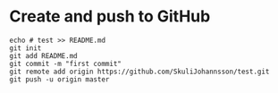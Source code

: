 # Create and push to GitHub
```
echo # test >> README.md
git init
git add README.md
git commit -m "first commit"
git remote add origin https://github.com/SkuliJohannsson/test.git
git push -u origin master
```